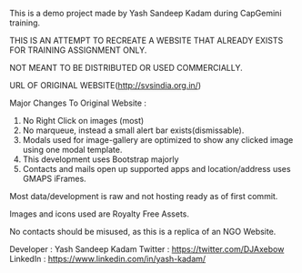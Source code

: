 This is a demo project made by Yash Sandeep Kadam during CapGemini training.

THIS IS AN ATTEMPT TO RECREATE A WEBSITE THAT ALREADY EXISTS FOR TRAINING ASSIGNMENT ONLY.

NOT MEANT TO BE DISTRIBUTED OR USED COMMERCIALLY. 


URL OF ORIGINAL WEBSITE(http://svsindia.org.in/)

Major Changes To Original Website : 
1. No Right Click on images (most)
2. No marqueue, instead a small alert bar exists(dismissable).
3. Modals used for image-gallery are optimized to show any clicked image using one modal template.
4. This development uses Bootstrap majorly
5. Contacts and mails open up supported apps and location/address uses GMAPS iFrames. 


Most data/development is raw and not hosting ready as of first commit.

Images and icons used are Royalty Free Assets.

No contacts should be misused, as this is a replica of an NGO Website.


Developer : Yash Sandeep Kadam
Twitter : https://twitter.com/DJAxebow
LinkedIn : https://www.linkedin.com/in/yash-kadam/